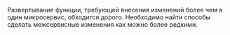 Развертывание функции, требующей внесения изменений более чем в один микросервис, обходится дорого.  Необходимо найти способы сделать межсервисные изменения как можно более редкими.